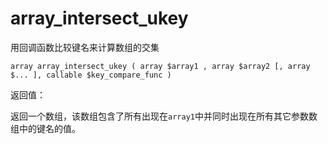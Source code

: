 # array\_intersect\_ukey

用回调函数比较键名来计算数组的交集

```
array array_intersect_ukey ( array $array1 , array $array2 [, array $... ], callable $key_compare_func )
```





返回值：

返回一个数组，该数组包含了所有出现在`array1`中并同时出现在所有其它参数数组中的键名的值。

